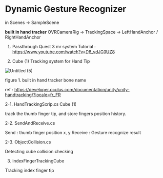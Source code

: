 # Dynamic Gesture Recognizer

in Scenes -> SampleScene

**built in hand tracker**
OVRCameraRig -> TrackingSpace -> LeftHandAnchor / RightHandAnchor 

1. Passthrough
Quest 3 mr system
Tutorial : https://www.youtube.com/watch?v=D8_vdJG0UZ8

2. Cube (1) 
Tracking system for Hand Tip

![Untitled (5)](https://github.com/user-attachments/assets/a046564a-2e96-4926-a99e-d8d2604e2d8e)

figure 1. built in hand tracker bone name 

ref : https://developer.oculus.com/documentation/unity/unity-handtracking/?locale=fr_FR

2-1. HandTrackingScrip.cs
Cube (1) 

track the thumb finger tip, and store fingers position history. 

2-2. SendAndReceive.cs

Send : thumb finger position x, y 
Receive : Gesture recognize result 

2-3. ObjectCollision.cs

Detecting cube collision checking

3. IndexFingerTrackingCube

Tracking index finger tip 
